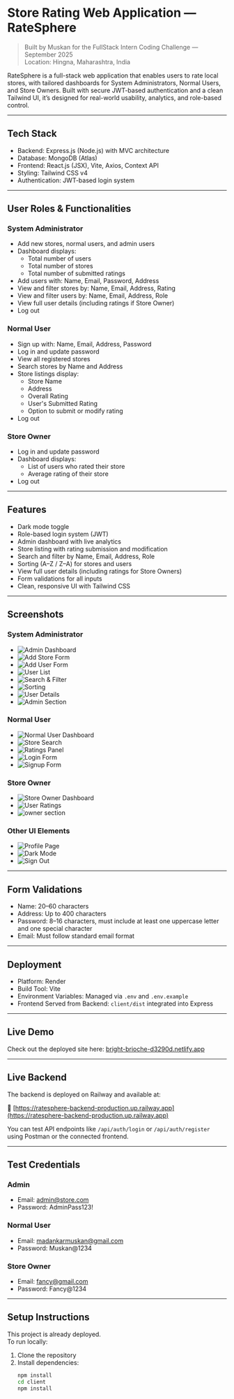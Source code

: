 # Store Rating Web Application — RateSphere

> Built by Muskan for the FullStack Intern Coding Challenge — September 2025  
> Location: Hingna, Maharashtra, India

RateSphere is a full-stack web application that enables users to rate local stores, with tailored dashboards for System Administrators, Normal Users, and Store Owners. Built with secure JWT-based authentication and a clean Tailwind UI, it’s designed for real-world usability, analytics, and role-based control.

---

## Tech Stack

- Backend: Express.js (Node.js) with MVC architecture  
- Database: MongoDB (Atlas)  
- Frontend: React.js (JSX), Vite, Axios, Context API  
- Styling: Tailwind CSS v4  
- Authentication: JWT-based login system

---

## User Roles & Functionalities

### System Administrator
- Add new stores, normal users, and admin users
- Dashboard displays:
  - Total number of users
  - Total number of stores
  - Total number of submitted ratings
- Add users with: Name, Email, Password, Address
- View and filter stores by: Name, Email, Address, Rating
- View and filter users by: Name, Email, Address, Role
- View full user details (including ratings if Store Owner)
- Log out

### Normal User
- Sign up with: Name, Email, Address, Password
- Log in and update password
- View all registered stores
- Search stores by Name and Address
- Store listings display:
  - Store Name
  - Address
  - Overall Rating
  - User's Submitted Rating
  - Option to submit or modify rating
- Log out

### Store Owner
- Log in and update password
- Dashboard displays:
  - List of users who rated their store
  - Average rating of their store
- Log out

---

## Features

- Dark mode toggle  
- Role-based login system (JWT)  
- Admin dashboard with live analytics  
- Store listing with rating submission and modification  
- Search and filter by Name, Email, Address, Role  
- Sorting (A–Z / Z–A) for stores and users  
- View full user details (including ratings for Store Owners)  
- Form validations for all inputs  
- Clean, responsive UI with Tailwind CSS

---

## Screenshots

### System Administrator
- ![Admin Dashboard](./images/Admin-Dashboard.png)
- ![Add Store Form](./images/AddStore.png)
- ![Add User Form](./images/AddUser.png)
- ![User List](./images/User-List.png)
- ![Search & Filter](./images/Filter1.png)
- ![Sorting](./images/SortbyNameAdds.png)
- ![User Details](./images/ratingsbyUser.png)
- ![Admin Section](./images/adminSection.png)

### Normal User
- ![Normal User Dashboard](./images/userSection.png)
- ![Store Search](./images/search.png)
- ![Ratings Panel](./images/editRatingbyUser.png)
- ![Login Form](./images/login.png)
- ![Signup Form](./images/Sign-Up.png)

### Store Owner
- ![Store Owner Dashboard](./images/Store-List.png)
- ![User Ratings](./images/AvgRating.png)
- ![owner section](./images/ownerSection.png)

### Other UI Elements
- ![Profile Page](./images/Profile.png)
- ![Dark Mode](./images/Darkmode.png)
- ![Sign Out](./images/SignOut.png)

---

## Form Validations

- Name: 20–60 characters  
- Address: Up to 400 characters  
- Password: 8–16 characters, must include at least one uppercase letter and one special character  
- Email: Must follow standard email format

---

## Deployment

- Platform: Render  
- Build Tool: Vite  
- Environment Variables: Managed via `.env` and `.env.example`  
- Frontend Served from Backend: `client/dist` integrated into Express

---

## Live Demo
Check out the deployed site here: [bright-brioche-d3290d.netlify.app](https://bright-brioche-d3290d.netlify.app)

---

##  Live Backend

The backend is deployed on Railway and available at:

🔗 [https://ratesphere-backend-production.up.railway.app](https://ratesphere-backend-production.up.railway.app)

You can test API endpoints like `/api/auth/login` or `/api/auth/register` using Postman or the connected frontend.

---

## Test Credentials

### Admin  
- Email: admin@store.com  
- Password: AdminPass123!

### Normal User  
- Email: madankarmuskan@gmail.com
- Password: Muskan@1234

### Store Owner  
- Email: fancy@gmail.com 
- Password: Fancy@1234

---

## Setup Instructions

This project is already deployed.  
To run locally:

1. Clone the repository
2. Install dependencies:
   ```bash
   npm install
   cd client
   npm install